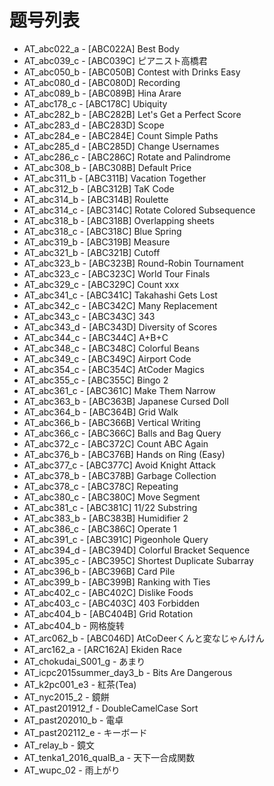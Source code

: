 # 题号列表

- AT_abc022_a - [ABC022A] Best Body
- AT_abc039_c - [ABC039C] ピアニスト高橋君
- AT_abc050_b - [ABC050B] Contest with Drinks Easy
- AT_abc080_d - [ABC080D] Recording
- AT_abc089_b - [ABC089B] Hina Arare
- AT_abc178_c - [ABC178C] Ubiquity
- AT_abc282_b - [ABC282B] Let's Get a Perfect Score
- AT_abc283_d - [ABC283D] Scope
- AT_abc284_e - [ABC284E] Count Simple Paths
- AT_abc285_d - [ABC285D] Change Usernames
- AT_abc286_c - [ABC286C] Rotate and Palindrome
- AT_abc308_b - [ABC308B] Default Price
- AT_abc311_b - [ABC311B] Vacation Together
- AT_abc312_b - [ABC312B] TaK Code
- AT_abc314_b - [ABC314B] Roulette
- AT_abc314_c - [ABC314C] Rotate Colored Subsequence
- AT_abc318_b - [ABC318B] Overlapping sheets
- AT_abc318_c - [ABC318C] Blue Spring
- AT_abc319_b - [ABC319B] Measure
- AT_abc321_b - [ABC321B] Cutoff
- AT_abc323_b - [ABC323B] Round-Robin Tournament
- AT_abc323_c - [ABC323C] World Tour Finals
- AT_abc329_c - [ABC329C] Count xxx
- AT_abc341_c - [ABC341C] Takahashi Gets Lost
- AT_abc342_c - [ABC342C] Many Replacement
- AT_abc343_c - [ABC343C] 343
- AT_abc343_d - [ABC343D] Diversity of Scores
- AT_abc344_c - [ABC344C] A+B+C
- AT_abc348_c - [ABC348C] Colorful Beans
- AT_abc349_c - [ABC349C] Airport Code
- AT_abc354_c - [ABC354C] AtCoder Magics
- AT_abc355_c - [ABC355C] Bingo 2
- AT_abc361_c - [ABC361C] Make Them Narrow
- AT_abc363_b - [ABC363B] Japanese Cursed Doll
- AT_abc364_b - [ABC364B] Grid Walk
- AT_abc366_b - [ABC366B] Vertical Writing
- AT_abc366_c - [ABC366C] Balls and Bag Query
- AT_abc372_c - [ABC372C] Count ABC Again
- AT_abc376_b - [ABC376B] Hands on Ring (Easy)
- AT_abc377_c - [ABC377C] Avoid Knight Attack
- AT_abc378_b - [ABC378B] Garbage Collection
- AT_abc378_c - [ABC378C] Repeating
- AT_abc380_c - [ABC380C] Move Segment
- AT_abc381_c - [ABC381C] 11/22 Substring
- AT_abc383_b - [ABC383B] Humidifier 2
- AT_abc386_c - [ABC386C] Operate 1
- AT_abc391_c - [ABC391C] Pigeonhole Query
- AT_abc394_d - [ABC394D] Colorful Bracket Sequence
- AT_abc395_c - [ABC395C] Shortest Duplicate Subarray
- AT_abc396_b - [ABC396B] Card Pile
- AT_abc399_b - [ABC399B] Ranking with Ties
- AT_abc402_c - [ABC402C] Dislike Foods
- AT_abc403_c - [ABC403C] 403 Forbidden
- AT_abc404_b - [ABC404B] Grid Rotation
- AT_abc404_b - 网格旋转
- AT_arc062_b - [ABC046D] AtCoDeerくんと変なじゃんけん
- AT_arc162_a - [ARC162A] Ekiden Race
- AT_chokudai_S001_g - あまり
- AT_icpc2015summer_day3_b - Bits Are Dangerous
- AT_k2pc001_e3 - 紅茶(Tea)
- AT_nyc2015_2 - 鏡餅
- AT_past201912_f - DoubleCamelCase Sort
- AT_past202010_b - 電卓
- AT_past202112_e - キーボード
- AT_relay_b - 鏡文
- AT_tenka1_2016_qualB_a - 天下一合成関数
- AT_wupc_02 - 雨上がり
